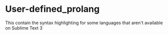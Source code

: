 # User-defined_prolang
This contain the syntax highlighting for some languages that aren't available on Sublime Text 3
